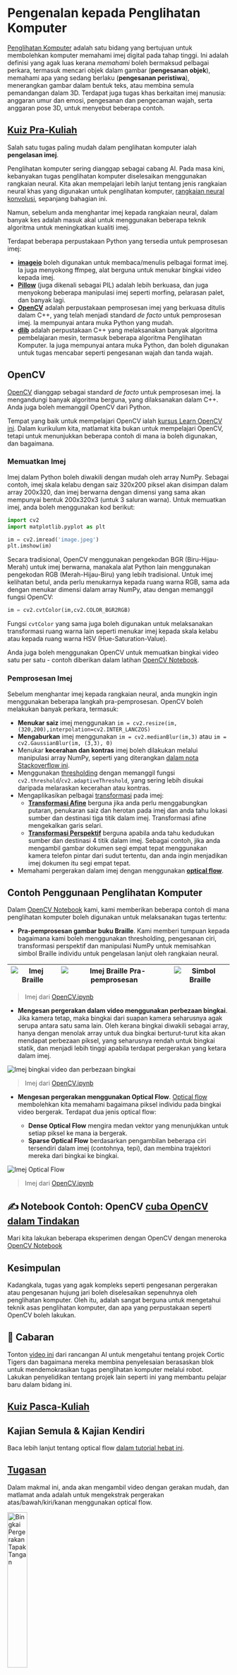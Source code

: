 <!--
CO_OP_TRANSLATOR_METADATA:
{
  "original_hash": "4bedc8e702db17260cfe824d58b6cfd4",
  "translation_date": "2025-08-29T11:49:13+00:00",
  "source_file": "lessons/4-ComputerVision/06-IntroCV/README.md",
  "language_code": "ms"
}
-->
# Pengenalan kepada Penglihatan Komputer

[Penglihatan Komputer](https://wikipedia.org/wiki/Computer_vision) adalah satu bidang yang bertujuan untuk membolehkan komputer memahami imej digital pada tahap tinggi. Ini adalah definisi yang agak luas kerana *memahami* boleh bermaksud pelbagai perkara, termasuk mencari objek dalam gambar (**pengesanan objek**), memahami apa yang sedang berlaku (**pengesanan peristiwa**), menerangkan gambar dalam bentuk teks, atau membina semula pemandangan dalam 3D. Terdapat juga tugas khas berkaitan imej manusia: anggaran umur dan emosi, pengesanan dan pengecaman wajah, serta anggaran pose 3D, untuk menyebut beberapa contoh.

## [Kuiz Pra-Kuliah](https://ff-quizzes.netlify.app/en/ai/quiz/11)

Salah satu tugas paling mudah dalam penglihatan komputer ialah **pengelasan imej**.

Penglihatan komputer sering dianggap sebagai cabang AI. Pada masa kini, kebanyakan tugas penglihatan komputer diselesaikan menggunakan rangkaian neural. Kita akan mempelajari lebih lanjut tentang jenis rangkaian neural khas yang digunakan untuk penglihatan komputer, [rangkaian neural konvolusi](../07-ConvNets/README.md), sepanjang bahagian ini.

Namun, sebelum anda menghantar imej kepada rangkaian neural, dalam banyak kes adalah masuk akal untuk menggunakan beberapa teknik algoritma untuk meningkatkan kualiti imej.

Terdapat beberapa perpustakaan Python yang tersedia untuk pemprosesan imej:

* **[imageio](https://imageio.readthedocs.io/en/stable/)** boleh digunakan untuk membaca/menulis pelbagai format imej. Ia juga menyokong ffmpeg, alat berguna untuk menukar bingkai video kepada imej.
* **[Pillow](https://pillow.readthedocs.io/en/stable/index.html)** (juga dikenali sebagai PIL) adalah lebih berkuasa, dan juga menyokong beberapa manipulasi imej seperti morfing, pelarasan palet, dan banyak lagi.
* **[OpenCV](https://opencv.org/)** adalah perpustakaan pemprosesan imej yang berkuasa ditulis dalam C++, yang telah menjadi standard *de facto* untuk pemprosesan imej. Ia mempunyai antara muka Python yang mudah.
* **[dlib](http://dlib.net/)** adalah perpustakaan C++ yang melaksanakan banyak algoritma pembelajaran mesin, termasuk beberapa algoritma Penglihatan Komputer. Ia juga mempunyai antara muka Python, dan boleh digunakan untuk tugas mencabar seperti pengesanan wajah dan tanda wajah.

## OpenCV

[OpenCV](https://opencv.org/) dianggap sebagai standard *de facto* untuk pemprosesan imej. Ia mengandungi banyak algoritma berguna, yang dilaksanakan dalam C++. Anda juga boleh memanggil OpenCV dari Python.

Tempat yang baik untuk mempelajari OpenCV ialah [kursus Learn OpenCV ini](https://learnopencv.com/getting-started-with-opencv/). Dalam kurikulum kita, matlamat kita bukan untuk mempelajari OpenCV, tetapi untuk menunjukkan beberapa contoh di mana ia boleh digunakan, dan bagaimana.

### Memuatkan Imej

Imej dalam Python boleh diwakili dengan mudah oleh array NumPy. Sebagai contoh, imej skala kelabu dengan saiz 320x200 piksel akan disimpan dalam array 200x320, dan imej berwarna dengan dimensi yang sama akan mempunyai bentuk 200x320x3 (untuk 3 saluran warna). Untuk memuatkan imej, anda boleh menggunakan kod berikut:

```python
import cv2
import matplotlib.pyplot as plt

im = cv2.imread('image.jpeg')
plt.imshow(im)
```

Secara tradisional, OpenCV menggunakan pengekodan BGR (Biru-Hijau-Merah) untuk imej berwarna, manakala alat Python lain menggunakan pengekodan RGB (Merah-Hijau-Biru) yang lebih tradisional. Untuk imej kelihatan betul, anda perlu menukarnya kepada ruang warna RGB, sama ada dengan menukar dimensi dalam array NumPy, atau dengan memanggil fungsi OpenCV:

```python
im = cv2.cvtColor(im,cv2.COLOR_BGR2RGB)
```

Fungsi `cvtColor` yang sama juga boleh digunakan untuk melaksanakan transformasi ruang warna lain seperti menukar imej kepada skala kelabu atau kepada ruang warna HSV (Hue-Saturation-Value).

Anda juga boleh menggunakan OpenCV untuk memuatkan bingkai video satu per satu - contoh diberikan dalam latihan [OpenCV Notebook](OpenCV.ipynb).

### Pemprosesan Imej

Sebelum menghantar imej kepada rangkaian neural, anda mungkin ingin menggunakan beberapa langkah pra-pemprosesan. OpenCV boleh melakukan banyak perkara, termasuk:

* **Menukar saiz** imej menggunakan `im = cv2.resize(im, (320,200),interpolation=cv2.INTER_LANCZOS)`
* **Mengaburkan** imej menggunakan `im = cv2.medianBlur(im,3)` atau `im = cv2.GaussianBlur(im, (3,3), 0)`
* Menukar **kecerahan dan kontras** imej boleh dilakukan melalui manipulasi array NumPy, seperti yang diterangkan [dalam nota Stackoverflow ini](https://stackoverflow.com/questions/39308030/how-do-i-increase-the-contrast-of-an-image-in-python-opencv).
* Menggunakan [thresholding](https://docs.opencv.org/4.x/d7/d4d/tutorial_py_thresholding.html) dengan memanggil fungsi `cv2.threshold`/`cv2.adaptiveThreshold`, yang sering lebih disukai daripada melaraskan kecerahan atau kontras.
* Mengaplikasikan pelbagai [transformasi](https://docs.opencv.org/4.5.5/da/d6e/tutorial_py_geometric_transformations.html) pada imej:
    - **[Transformasi Afine](https://docs.opencv.org/4.5.5/d4/d61/tutorial_warp_affine.html)** berguna jika anda perlu menggabungkan putaran, penukaran saiz dan herotan pada imej dan anda tahu lokasi sumber dan destinasi tiga titik dalam imej. Transformasi afine mengekalkan garis selari.
    - **[Transformasi Perspektif](https://medium.com/analytics-vidhya/opencv-perspective-transformation-9edffefb2143)** berguna apabila anda tahu kedudukan sumber dan destinasi 4 titik dalam imej. Sebagai contoh, jika anda mengambil gambar dokumen segi empat tepat menggunakan kamera telefon pintar dari sudut tertentu, dan anda ingin menjadikan imej dokumen itu segi empat tepat.
* Memahami pergerakan dalam imej dengan menggunakan **[optical flow](https://docs.opencv.org/4.5.5/d4/dee/tutorial_optical_flow.html)**.

## Contoh Penggunaan Penglihatan Komputer

Dalam [OpenCV Notebook](OpenCV.ipynb) kami, kami memberikan beberapa contoh di mana penglihatan komputer boleh digunakan untuk melaksanakan tugas tertentu:

* **Pra-pemprosesan gambar buku Braille**. Kami memberi tumpuan kepada bagaimana kami boleh menggunakan thresholding, pengesanan ciri, transformasi perspektif dan manipulasi NumPy untuk memisahkan simbol Braille individu untuk pengelasan lanjut oleh rangkaian neural.

![Imej Braille](../../../../../translated_images/braille.341962ff76b1bd7044409371d3de09ced5028132aef97344ea4b7468c1208126.ms.jpeg) | ![Imej Braille Pra-pemprosesan](../../../../../translated_images/braille-result.46530fea020b03c76aac532d7d6eeef7f6fb35b55b1001cd21627907dabef3ed.ms.png) | ![Simbol Braille](../../../../../translated_images/braille-symbols.0159185ab69d533909dc4d7d26a1971b51401c6a80eb3a5584f250ea880af88b.ms.png)
----|-----|-----

> Imej dari [OpenCV.ipynb](OpenCV.ipynb)

* **Mengesan pergerakan dalam video menggunakan perbezaan bingkai**. Jika kamera tetap, maka bingkai dari suapan kamera seharusnya agak serupa antara satu sama lain. Oleh kerana bingkai diwakili sebagai array, hanya dengan menolak array untuk dua bingkai berturut-turut kita akan mendapat perbezaan piksel, yang seharusnya rendah untuk bingkai statik, dan menjadi lebih tinggi apabila terdapat pergerakan yang ketara dalam imej.

![Imej bingkai video dan perbezaan bingkai](../../../../../translated_images/frame-difference.706f805491a0883c938e16447bf5eb2f7d69e812c7f743cbe7d7c7645168f81f.ms.png)

> Imej dari [OpenCV.ipynb](OpenCV.ipynb)

* **Mengesan pergerakan menggunakan Optical Flow**. [Optical flow](https://docs.opencv.org/3.4/d4/dee/tutorial_optical_flow.html) membolehkan kita memahami bagaimana piksel individu pada bingkai video bergerak. Terdapat dua jenis optical flow:

   - **Dense Optical Flow** mengira medan vektor yang menunjukkan untuk setiap piksel ke mana ia bergerak.
   - **Sparse Optical Flow** berdasarkan pengambilan beberapa ciri tersendiri dalam imej (contohnya, tepi), dan membina trajektori mereka dari bingkai ke bingkai.

![Imej Optical Flow](../../../../../translated_images/optical.1f4a94464579a83a10784f3c07fe7228514714b96782edf50e70ccd59d2d8c4f.ms.png)

> Imej dari [OpenCV.ipynb](OpenCV.ipynb)

## ✍️ Notebook Contoh: OpenCV [cuba OpenCV dalam Tindakan](OpenCV.ipynb)

Mari kita lakukan beberapa eksperimen dengan OpenCV dengan meneroka [OpenCV Notebook](OpenCV.ipynb)

## Kesimpulan

Kadangkala, tugas yang agak kompleks seperti pengesanan pergerakan atau pengesanan hujung jari boleh diselesaikan sepenuhnya oleh penglihatan komputer. Oleh itu, adalah sangat berguna untuk mengetahui teknik asas penglihatan komputer, dan apa yang perpustakaan seperti OpenCV boleh lakukan.

## 🚀 Cabaran

Tonton [video ini](https://docs.microsoft.com/shows/ai-show/ai-show--2021-opencv-ai-competition--grand-prize-winners--cortic-tigers--episode-32?WT.mc_id=academic-77998-cacaste) dari rancangan AI untuk mengetahui tentang projek Cortic Tigers dan bagaimana mereka membina penyelesaian berasaskan blok untuk mendemokrasikan tugas penglihatan komputer melalui robot. Lakukan penyelidikan tentang projek lain seperti ini yang membantu pelajar baru dalam bidang ini.

## [Kuiz Pasca-Kuliah](https://ff-quizzes.netlify.app/en/ai/quiz/12)

## Kajian Semula & Kajian Kendiri

Baca lebih lanjut tentang optical flow [dalam tutorial hebat ini](https://learnopencv.com/optical-flow-in-opencv/).

## [Tugasan](lab/README.md)

Dalam makmal ini, anda akan mengambil video dengan gerakan mudah, dan matlamat anda adalah untuk mengekstrak pergerakan atas/bawah/kiri/kanan menggunakan optical flow.

<img src="images/palm-movement.png" width="30%" alt="Bingkai Pergerakan Tapak Tangan"/>

---

**Penafian**:  
Dokumen ini telah diterjemahkan menggunakan perkhidmatan terjemahan AI [Co-op Translator](https://github.com/Azure/co-op-translator). Walaupun kami berusaha untuk memastikan ketepatan, sila ambil maklum bahawa terjemahan automatik mungkin mengandungi kesilapan atau ketidaktepatan. Dokumen asal dalam bahasa asalnya harus dianggap sebagai sumber yang berwibawa. Untuk maklumat penting, terjemahan manusia profesional adalah disyorkan. Kami tidak bertanggungjawab atas sebarang salah faham atau salah tafsir yang timbul daripada penggunaan terjemahan ini.